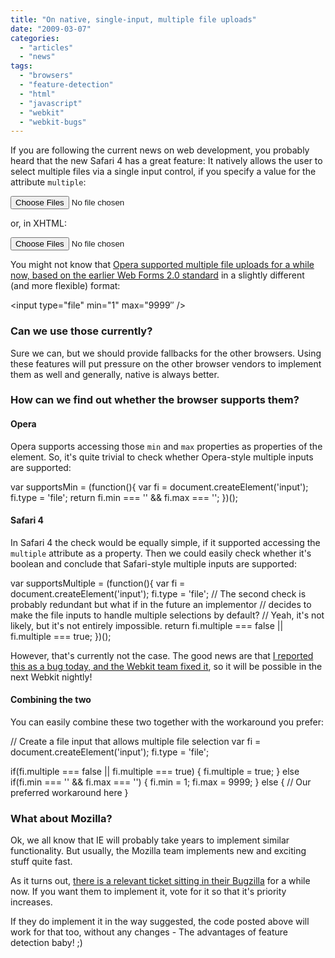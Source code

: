 ```yaml
---
title: "On native, single-input, multiple file uploads"
date: "2009-03-07"
categories: 
  - "articles"
  - "news"
tags: 
  - "browsers"
  - "feature-detection"
  - "html"
  - "javascript"
  - "webkit"
  - "webkit-bugs"
---
```


If you are following the current news on web development, you probably heard that the new Safari 4 has a great feature: It natively allows the user to select multiple files via a single input control, if you specify a value for the attribute `multiple`:

<input type="file" multiple>

or, in XHTML:

<input type="file" multiple="multiple" />

You might not know that [Opera supported multiple file uploads for a while now, based on the earlier Web Forms 2.0 standard](http://ajaxian.com/archives/input-typefile-multiple-now-in-a-real-browser#comment-271852) in a slightly different (and more flexible) format:

<input type="file" min="1" max="9999″ />

### Can we use those currently?

Sure we can, but we should provide fallbacks for the other browsers. Using these features will put pressure on the other browser vendors to implement them as well and generally, native is always better.

### How can we find out whether the browser supports them?

#### Opera

Opera supports accessing those `min` and `max` properties as properties of the element. So, it's quite trivial to check whether Opera-style multiple inputs are supported:

var supportsMin = (function(){
	var fi = document.createElement('input');
	fi.type = 'file';
	return fi.min === '' && fi.max === '';
})();

#### Safari 4

In Safari 4 the check would be equally simple, if it supported accessing the `multiple` attribute as a property. Then we could easily check whether it's boolean and conclude that Safari-style multiple inputs are supported:

var supportsMultiple = (function(){
	var fi = document.createElement('input');
	fi.type = 'file';
	// The second check is probably redundant but what if in the future an implementor
	// decides to make the file inputs to handle multiple selections by default?
	// Yeah, it's not likely, but it's not entirely impossible.
	return fi.multiple === false || fi.multiple === true;
})();

However, that's currently not the case. The good news are that [I reported this as a bug today, and the Webkit team fixed it](https://bugs.webkit.org/show_bug.cgi?id=24444), so it will be possible in the next Webkit nightly!

#### Combining the two

You can easily combine these two together with the workaround you prefer:

// Create a file input that allows multiple file selection
var fi = document.createElement('input');
fi.type = 'file';

if(fi.multiple === false || fi.multiple === true) {
	fi.multiple = true;
}
else if(fi.min === '' && fi.max === '') {
	fi.min = 1;
	fi.max = 9999;
}
else {
	// Our preferred workaround here
}

### What about Mozilla?

Ok, we all know that IE will probably take years to implement similar functionality. But usually, the Mozilla team implements new and exciting stuff quite fast.

As it turns out, [there is a relevant ticket sitting in their Bugzilla](https://bugzilla.mozilla.org/show_bug.cgi?id=63687) for a while now. If you want them to implement it, vote for it so that it's priority increases.

If they do implement it in the way suggested, the code posted above will work for that too, without any changes - The advantages of feature detection baby! ;)
